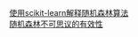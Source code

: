 
[使用scikit-learn解释随机森林算法](http://www.csdn.net/article/2015-10-08/2825851)  
[随机森林不可思议的有效性](http://www.csdn.net/article/1970-01-01/2825795)  